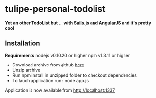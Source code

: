 # tulipe-personal-todolist

**Yet an other TodoList but ... with [Sails.js](sailsjs.org) and [AngularJS](http://angularjs.org/) and it's pretty cool**

## Installation

**Requirements**
nodejs v0.10.20 or higher
npm v1.3.11 or higher

+ Download archive from github [here](https://github.com/rdroro/tulipe-personal-todolist/archive/master.zip)
+ Unzip archive
+ Run npm install in unzipped folder to checkout dependencies
+ To lauch application run : node app.js

Application is now available from [http://localhost:1337](http://localhost:1337)
